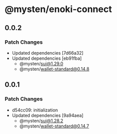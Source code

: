 # @mysten/enoki-connect

## 0.0.2

### Patch Changes

- Updated dependencies [7d66a32]
- Updated dependencies [eb91fba]
  - @mysten/sui@1.29.0
  - @mysten/wallet-standard@0.14.8

## 0.0.1

### Patch Changes

- d54cc09: initialization
- Updated dependencies [9a94aea]
  - @mysten/sui@1.28.2
  - @mysten/wallet-standard@0.14.7
